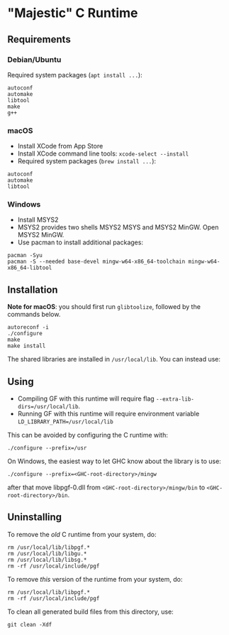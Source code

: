 # "Majestic" C Runtime

## Requirements

### Debian/Ubuntu

Required system packages (`apt install ...`):
```
autoconf
automake
libtool
make
g++
```

### macOS

- Install XCode from App Store
- Install XCode command line tools: `xcode-select --install`
- Required system packages (`brew install ...`):
```
autoconf
automake
libtool
```

### Windows

- Install MSYS2
- MSYS2 provides two shells MSYS2 MSYS and MSYS2 MinGW. Open MSYS2 MinGW.
- Use pacman to install additional packages:
```
pacman -Syu
pacman -S --needed base-devel mingw-w64-x86_64-toolchain mingw-w64-x86_64-libtool
```

## Installation

**Note for macOS**: you should first run `glibtoolize`, followed by the commands below.

```
autoreconf -i
./configure
make
make install
```
The shared libraries are installed in `/usr/local/lib`. You can instead use:

## Using

- Compiling GF with this runtime will require flag `--extra-lib-dirs=/usr/local/lib`.
- Running GF with this runtime will require environment variable `LD_LIBRARY_PATH=/usr/local/lib`

This can be avoided by configuring the C runtime with:

```
./configure --prefix=/usr
```

On Windows, the easiest way to let GHC know about the library is to use:

```
./configure --prefix=<GHC-root-directory>/mingw
```

after that move libpgf-0.dll from `<GHC-root-directory>/mingw/bin` to `<GHC-root-directory>/bin`.

## Uninstalling

To remove the _old_ C runtime from your system, do:
```
rm /usr/local/lib/libpgf.*
rm /usr/local/lib/libgu.*
rm /usr/local/lib/libsg.*
rm -rf /usr/local/include/pgf
```

To remove _this_ version of the runtime from your system, do:
```
rm /usr/local/lib/libpgf.*
rm -rf /usr/local/include/pgf
```

To clean all generated build files from this directory, use:
```
git clean -Xdf  
```
